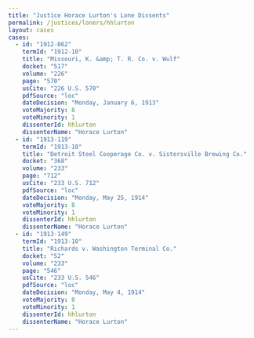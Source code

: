 ```yaml
---
title: "Justice Horace Lurton's Lone Dissents"
permalink: /justices/loners/hhlurton
layout: cases
cases:
  - id: "1912-062"
    termId: "1912-10"
    title: "Missouri, K. &amp; T. R. Co. v. Wulf"
    docket: "517"
    volume: "226"
    page: "570"
    usCite: "226 U.S. 570"
    pdfSource: "loc"
    dateDecision: "Monday, January 6, 1913"
    voteMajority: 8
    voteMinority: 1
    dissenterId: hhlurton
    dissenterName: "Horace Lurton"
  - id: "1913-119"
    termId: "1913-10"
    title: "Detroit Steel Cooperage Co. v. Sistersville Brewing Co."
    docket: "368"
    volume: "233"
    page: "712"
    usCite: "233 U.S. 712"
    pdfSource: "loc"
    dateDecision: "Monday, May 25, 1914"
    voteMajority: 8
    voteMinority: 1
    dissenterId: hhlurton
    dissenterName: "Horace Lurton"
  - id: "1913-149"
    termId: "1913-10"
    title: "Richards v. Washington Terminal Co."
    docket: "52"
    volume: "233"
    page: "546"
    usCite: "233 U.S. 546"
    pdfSource: "loc"
    dateDecision: "Monday, May 4, 1914"
    voteMajority: 8
    voteMinority: 1
    dissenterId: hhlurton
    dissenterName: "Horace Lurton"
---
```

